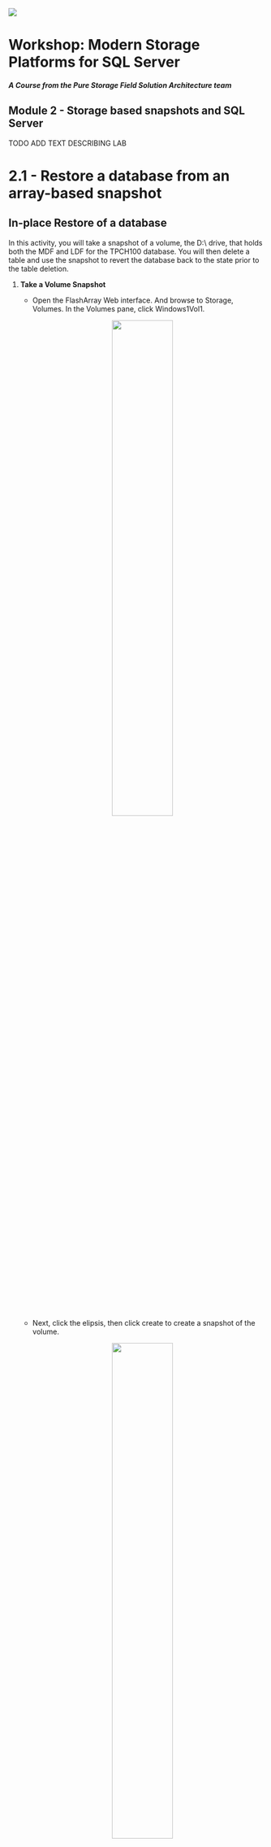 ![](./../graphics/purestorage.png)

# Workshop: Modern Storage Platforms for SQL Server

#### <i>A Course from the Pure Storage Field Solution Architecture team</i>

## Module 2 - Storage based snapshots and SQL Server

TODO ADD TEXT DESCRIBING LAB


# 2.1 - Restore a database from an array-based snapshot

## In-place Restore of a database
In this activity, you will take a snapshot of a volume, the D:\ drive, that holds both the MDF and LDF for the TPCH100 database. You will then delete a table and use the snapshot to revert the database back to the state prior to the table deletion. 

1. **Take a Volume Snapshot**
    - Open the FlashArray Web interface. And browse to Storage, Volumes. In the Volumes pane, click Windows1Vol1. 

    <p align="center">
        <img src=../graphics/m2/2.1.1.png width="50%" height="50%" >
    </p>

    - Next, click the elipsis, then click create to create a snapshot of the volume.

    <p align="center">
        <img src=../graphics/m2/2.1.2.png width="50%" height="50%" >
    </p>

    - Once complete, the snapshot will appear in the listing. The volume name is appended but an auto-incrementing integer.

    <p align="center">
        <img src=../graphics/m2/2.1.3.png width="50%" height="50%" >
    </p>

1. **Delete a Database Table**
    - Open SSMS, and browse to the TPCC100 database, expand tables and delete the district table by right clicking on the table and clicking Delete. Click OK to conform.

    <p align="center">
        <img src=../graphics/m2/2.1.4.png width="50%" height="50%" >
    </p>

1. **Set the Database Offline**

    - To recover the database in place, we need to change the database state to offline. Right click on the database, click Tasks, click Take Offline. Check the box to Drop All Active Connections and click OK to confirm.

    <p align="center">
    <img src=../graphics/m2/2.1.5.png width="50%" height="50%" >
    </p>

1. **Offline the Volume Supporting the Database** 

    - Snapshots are Volume based operations. So to restore a Volume from snapshot, you must first offline the volume. To offline a Volume, Open Disk Management on the Desktop.

    <p align="center">
        <img src=../graphics/m2/2.1.6.png  width="90" height="100" >
    </p>

    - Right click on Disk 1 and click Offline.
     
    <p align="center">
        <img src=../graphics/m2/2.1.7.png width="25%" height="20%" >
    </p>

1. **Restore the Volume to a Previous Snapshot**

    - Open the FlashArray Web Interface and browse back to the Volume Windows1Vol1. Click on the elipsis in the Volume Snapshots panel and click Restore. This reverts the contents of the volume back to the state captured in the snapshot. Undoing our 'accidental' table deletion.

    <p align="center">
        <img src=../graphics/m2/2.1.8.png width="50%" height="50%" >
    </p>

1. **Online the Volume Supporting the Database**

    - Open Disk Managment back up, right click on Disk 2 and click online

    <p align="center">
        <img src=../graphics/m2/2.1.9.png width="25%" height="25%" >
    </p>

1. **Online the Database**

    - In SSMS, right click on the database, click Tasks, and click Bring Online. 
    
    <p align="center">
        <img src=../graphics/m2/2.1.10.png width="50%" height="50%" >
    </p>

    - Refresh the table listing, by expanding the database, expanding tables and right clicking on Tables and select Refresh. The district table should now 

    <p align="center">
        <img src=../graphics/m2/2.1.11.png width="50%" height="50%" >
    </p>

## Cloning a snapshot and attaching a database
But that seems a little heavy handed, let's try cloning the snapshot to a volume and then attaching the database
- Log into the FlashArray Web Interface
- Click Storage, Volumes
- Click the + to create a new volume and enter the name Windows1Vol2, enter 20GB for the size. 
- Click on that Volume
- In the Conntected Hosts panel, click the vertical three dots, and in the Available Hosts column, select windows1, and click Connect.
- Open the Disk Management icon on the desktop.
- You will now see Disk 2, right click select online, right click again select Initialize, and leave the settings default and click OK.
- Format the volume - Right click, select New Simple Volume and then click Next, leave the volume size default and click Next, leave the drive letter as E and click next, select 64k for the Allocation Unit Size, and change the Volume label to SQLDATA2, click Next and Finish
- Right click on Disk 2 and select offline
- In the FlashArray Web Interface, click Storage, Volumes, and select Windows1Vol1
- In the volumes Snapshots panel, find the snapshot you created in the activity above, its name will be Windows1Vol1.n where n is a number. Click the vertical three dots and select copy. 
- For the Name, enter Windows1Vol2. This is the new volume attached to Windows2 that you just initialized and formated. 
- Click the Overwrite slider to the right.
- Click Copy. When the warning appears click Overwrite.
- Back in Disk Management, right click on Disk 2 and online the volume. 
- Open Windows explorer and browse to E:\ you should see an exact copy of the D:\ volume. 
- In SSMS, you can attach the databases. Change the name to TPCC100_RESTORE.
- Now you can use any method you like to get missing table back into the original database TPCC100 and you didn't have to take the original database offline
- When you're finished, detach the database and set Disk 2 offline in Disk Management
- Back in the FlashArray Web Interface, click on Storage, Volumes, Windows1Vol2
- Disconnect the host
- Destroy the Volume
- You will still have this volume around for 24 hours, click the drop down Destroyed. You can bring this Volume back if needed.

# 2.2 - Clone a database to another instance of SQL Server
In this activity, you will clone a volume to a new instance of SQL Server. You can then attach the database on the target instance. Saving the need to backup and restore the database.

- Log into the Window2 virtual machine and launch Disk Management on the desktop.
- Offline Disk 2
- Back on Windows1, open the FlashArray Web Interface, and click on Storage, Volumes, Windows1Vol1.
- In the volumes Snapshots panel, find the snapshot you created in the activity above, its name will be Windows1Vol1.n where n is a number. Click the vertical three dots and select copy. 
- For the Name, enter Windows2Vol1, and move the Overwrite slider to the right. Click Copy. When the warning appears click Overwrite.
- Back on Window2, in disk management, online Disk 2.
- Right Click on the Volume, click open, you should now see the database files for TPCC100 from the clone of Windows1.
- Back on Windows1, in SSMS, connect to Windows2, and attache the databases
- Once complete, in SSMS on Windows1 detach the database, and on Windows2, offline the volume. This step is needed for the next demo

# 2.3 - Seed an Availability Group from an array-based snapshot
In this activity, you will build an Availability Group from Snapshot.

## Set up the databases

- On Windows1, in SSMS, open a New Query Window and enter `ALTER DATABASE TPCC100 SET SUSPEND_FOR_SNAPSHOT_BACKUP = ON`
- In the FlashArray Web Interface, create a snapshot of Windows1Vol1
- In SSMS, open a New Query Window and enter `BACKUP DATABASE TPCC100 TO DISK='C:\BACKUP\TPCC100-Replica.bkm' WITH METADATA_ONLY`
- Copy this file to \\WINDOWS2\BACKUP\
- In the FlashArray Web Interface, clone the snapshot to overwrite the database volume on Window2. Click Storage, Volumes, Windows1Vol1, in the snapshot panel, select the snapshot you just made, click the three vertical dots and select copy. Enter for the Name Windows2Vol1, and move the overwrite slider to the right.
- On Windows2, in Disk Management, online Disk 2

- On Windows1, in SSMS, open a New Query window and restore the database from snapshot
RESTORE DATABASE TPCC100 FROM DISK = 'C:\BACKUP\TPCC100-Replica.bkm' WITH METADATA_ONLY, REPLACE, NORECOVERY
- In SSMS, you should now see the TPCC100 database in a Restoring state.
- Let's complete the remainder of the availbility group intilization process.
- Take a log backup on WINDOWS1 with `BACKUP LOG TPCC100 TO DISK = 'C:\BACKUP\TPCC100-seed.trn' WITH FORMAT`
- Copy this file to \\WINDOWS2\BACKUP\
- Restore the log file on Window2 `RESTORE LOG TPCC100 FROM DISK C:\BACKUP\TPCC100-seed.trn WITH NORECOVERY`

## Create the Availability Group
- Right Click Always On High Availability, click New Availability Group Wizard.
- Availability Group Name: AG1
- Cluster Type: NONE
- Check the checkbox for TPCC100 to add it to the AG, click next
- Click Add Replica, enter WINDOWS2, click CONNECT, click Next.
- For Data Synchronizatoin Mode, select Join Only, click Next
- On the Validation screen, click next. 
- On the summary screen, click Finish.


TODO - ACTIVITY

# More Resources
- one
- one
- one

---

Next, Continue to [SQL Server Object Integration: Backup and Restore](./3-SQLObjectIntegrationBackupRestore.md)

